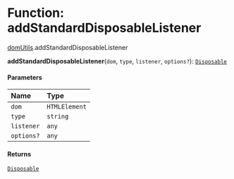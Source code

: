 # Function: addStandardDisposableListener

[domUtils](/auto-docs/editor/modules/domUtils.md).addStandardDisposableListener

**addStandardDisposableListener**(`dom`, `type`, `listener`, `options?`): [`Disposable`](/auto-docs/editor/interfaces/Disposable-1.md)

#### Parameters

| Name | Type |
| :------ | :------ |
| `dom` | `HTMLElement` | `HTMLDocument` |
| `type` | `string` |
| `listener` | `any` |
| `options?` | `any` |

#### Returns

[`Disposable`](/auto-docs/editor/interfaces/Disposable-1.md)

